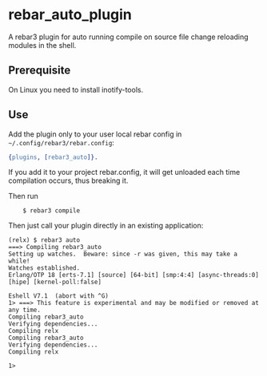 rebar_auto_plugin
=====

A rebar3 plugin for auto running compile on source file change reloading modules in the shell.

Prerequisite
-----
On Linux you need to install inotify-tools.


Use
---

Add the plugin only to your user local rebar config in `~/.config/rebar3/rebar.config`:

```erlang
{plugins, [rebar3_auto]}.
```

If you add it to your project rebar.config, it will get unloaded each time compilation occurs, thus breaking it.

Then run
```
    $ rebar3 compile
```

Then just call your plugin directly in an existing application:


```
(relx) $ rebar3 auto
===> Compiling rebar3_auto
Setting up watches.  Beware: since -r was given, this may take a while!
Watches established.
Erlang/OTP 18 [erts-7.1] [source] [64-bit] [smp:4:4] [async-threads:0] [hipe] [kernel-poll:false]

Eshell V7.1  (abort with ^G)
1> ===> This feature is experimental and may be modified or removed at any time.
Compiling rebar3_auto
Verifying dependencies...
Compiling relx
Compiling rebar3_auto
Verifying dependencies...
Compiling relx

1>
```
